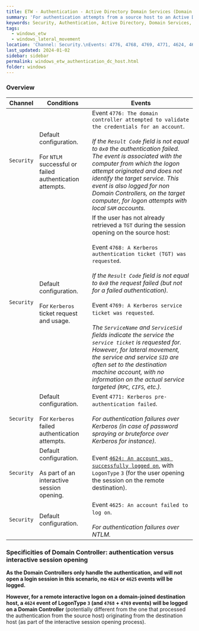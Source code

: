 ```yaml
---
title: ETW - Authentication - Active Directory Domain Services (Domain Controllers)
summary: 'For authentication attempts from a source host to an Active Directory domain-joined destination host (which is not a Domain Controller).\n\nMain events:\n\nEvent ID 4624: "An account was successfully logged on", with LogonType 3 (only for a remote interactive logon on a domain-joined destination host).\n\nEvent ID 4776 "The domain controller attempted to validate the credentials for an account", for NTLM authentication.\n\nEvent 4768: "A Kerberos authentication ticket (TGT) was requested" and 4769: "A Kerberos service ticket was requested", for Kerberos tickets request and usage.\n\nEvent 4771: "Kerberos pre-authentication failed", for authentication failures over Kerberos.'
keywords: Security, Authentication, Active Directory, Domain Services, Domain Controllers, domain-joined, NTLM, 4776, Kerberos, TGT, TGS, ST, 4768, 4769, 4771, pre-authentication
tags:
  - windows_etw
  - windows_lateral_movement
location: 'Channel: Security.\nEvents: 4776, 4768, 4769, 4771, 4624, 4625.'
last_updated: 2024-01-02
sidebar: sidebar
permalink: windows_etw_authentication_dc_host.html
folder: windows
---
```


### Overview

| Channel | Conditions | Events |
|---------|------------|--------|
| `Security` | Default configuration. <br><br> For `NTLM` successful or failed authentication attempts. | Event `4776: The domain controller attempted to validate the credentials for an account`. <br><br> *If the `Result Code` field is not equal to `0x0` the authentication failed. The event is associated with the computer from which the logon attempt originated and does not identify the target service. This event is also logged for non Domain Controllers, on the target computer, for logon attempts with local `SAM` accounts.* |
| `Security` | Default configuration. <br><br> For `Kerberos` ticket request and usage. | If the user has not already retrieved a `TGT` during the session opening on the source host: <br><br> Event `4768: A Kerberos authentication ticket (TGT) was requested`. <br><br> *If the `Result Code` field is not equal to `0x0` the request failed (but not for a failed authentication).* <br><br> Event `4769: A Kerberos service ticket was requested`. <br><br> *The `ServiceName` and `ServiceSid` fields indicate the service the `service ticket` is requested for. However, for lateral movement, the service and service `SID` are often set to the destination machine account, with no information on the actual service targeted (`RPC`, `CIFS`, etc.).* |
| `Security` | Default configuration. <br><br> For `Kerberos` failed authentication attempts. | Event `4771: Kerberos pre-authentication failed`. <br><br> *For authentication failures over Kerberos (in case of password spraying or bruteforce over Kerberos for instance).* |
| `Security` | Default configuration. <br><br> As part of an interactive session opening. | Event [`4624: An account was successfully logged on`](./etw_authentication_dst_host.md#security-event-id-4624), with `LogonType` `3` (for the user opening the session on the remote destination). |
| `Security` | Default configuration. | Event `4625: An account failed to log on`. <br><br> *For authentication failures over NTLM.* |

### Specificities of Domain Controller: authentication versus interactive session opening

**As the Domain Controllers only handle the authentication, and will not open a
login session in this scenario, no `4624` or `4625` events will be logged.**

**However, for a remote interactive logon on a domain-joined destination host,
a `4624` event of LogonType `3` (and `4768` + `4769` events) will be logged on
a Domain Controller** (potentially different from the one that processed the
authentication from the source host) originating from the destination host (as
part of the interactive session opening process).
